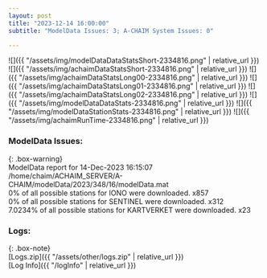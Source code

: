 ```yaml
---
layout: post
title: "2023-12-14 16:00:00"
subtitle: "ModelData Issues: 3; A-CHAIM System Issues: 0"

---
```


![]({{ "/assets/img/modelDataDataStatsShort-2334816.png" | relative_url }})
![]({{ "/assets/img/achaimDataStatsShort-2334816.png" | relative_url }})
![]({{ "/assets/img/achaimDataStatsLong00-2334816.png" | relative_url }})
![]({{ "/assets/img/achaimDataStatsLong01-2334816.png" | relative_url }})
![]({{ "/assets/img/achaimDataStatsLong02-2334816.png" | relative_url }})
![]({{ "/assets/img/modelDataDataStats-2334816.png" | relative_url }})
![]({{ "/assets/img/modelDataStationStats-2334816.png" | relative_url }})
![]({{ "/assets/img/achaimRunTime-2334816.png" | relative_url }})


### ModelData Issues:  
  
{: .box-warning}  
 ModelData report for 14-Dec-2023 16:15:07   
 /home/chaim/ACHAIM_SERVER/A-CHAIM/modelData/2023/348/16/modelData.mat   
 0% of all possible stations for IONO were downloaded. x857   
 0% of all possible stations for SENTINEL were downloaded. x312   
 7.0234% of all possible stations for KARTVERKET were downloaded. x23   
  


### Logs:  
  
{: .box-note}  
[Logs.zip]({{ "/assets/other/logs.zip" | relative_url }})  
[Log Info]({{ "/logInfo" | relative_url }})  
